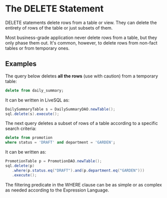 # The DELETE Statement

DELETE statements delete rows from a table or view. They can delete the entirety of rows of the table or just subsets of them.

Most business-grade application never delete rows from a table, but they only phase them out. It's common, however, to delete
rows from non-fact tables or from temporary ones.


## Examples

The query below deletes **all the rows** (use with caution) from a temporary table:

```sql
delete from daily_summary;
```

It can be written in LiveSQL as:

```java
DailySummaryTable s = DailySummaryDAO.newTable();
sql.delete(s).execute();   
```

The next query deletes a subset of rows of a table according to a specific search criteria:

```sql
delete from promotion
where status = 'DRAFT' and department = 'GARDEN';
```

It can be written as:

```java
PromotionTable p = PromotionDAO.newTable();
sql.delete(p)
   .where(p.status.eq("DRAFT").and(p.department.eq("GARDEN")))
   .execute();
```

The filtering predicate in the WHERE clause can be as simple or as complex as needed according to the Expression Language.


